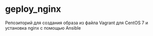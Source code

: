 # geploy_nginx
Репозиторий для создания образа из файла Vagrant для CentOS 7 и установка nginx с помощью Ansible
